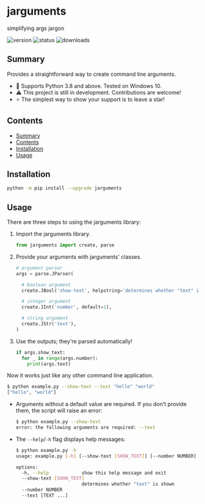 <!-- omit from toc -->
# jarguments

simplifying args jargon

![version](https://img.shields.io/pypi/v/jarguments)
![status](https://img.shields.io/github/actions/workflow/status/silvncr/jarguments/python-publish.yml)
![downloads](https://img.shields.io/pypi/dm/jarguments)

## Summary

Provides a straightforward way to create command line arguments.

- :snake: Supports Python 3.8 and above. Tested on Windows 10.
- :warning: This project is still in development. Contributions are welcome!
- :star: The simplest way to show your support is to leave a star!

## Contents

- [Summary](#summary)
- [Contents](#contents)
- [Installation](#installation)
- [Usage](#usage)

## Installation

```sh
python -m pip install --upgrade jarguments
```

## Usage

There are three steps to using the jarguments library:

1. Import the jarguments library.

    ```py
    from jarguments import create, parse
    ```

2. Provide your arguments with jarguments' classes.

    ```py
    # argument parser
    args = parse.JParser(

      # boolean argument
      create.JBool('show-text', helpstring='determines whether "text" is shown'),

      # integer argument
      create.JInt('number', default=1),

      # string argument
      create.JStr('text'),
    )
    ```

3. Use the outputs; they're parsed automatically!

    ```py
    if args.show_text:
      for _ in range(args.number):
        print(args.text)
    ```

Now it works just like any other command line application.

  ```sh
  $ python example.py --show-text --text "hello" "world"
  ["hello", "world"]
  ```

- Arguments without a default value are required. If you don't provide them, the script will raise an error:

    ```sh
    $ python example.py --show-text
    error: the following arguments are required: --text
    ```

- The `--help`/`-h` flag displays help messages:

    ```sh
    $ python example.py -h
    usage: example.py [-h] [--show-text [SHOW_TEXT]] [--number NUMBER] --text [TEXT ...]

    options:
      -h, --help            show this help message and exit
      --show-text [SHOW_TEXT]
                            determines whether "text" is shown
      --number NUMBER
      --text [TEXT ...]
    ```
